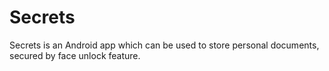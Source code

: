 # Secrets
Secrets is an Android app which can be used to store personal documents, secured by face unlock feature.
